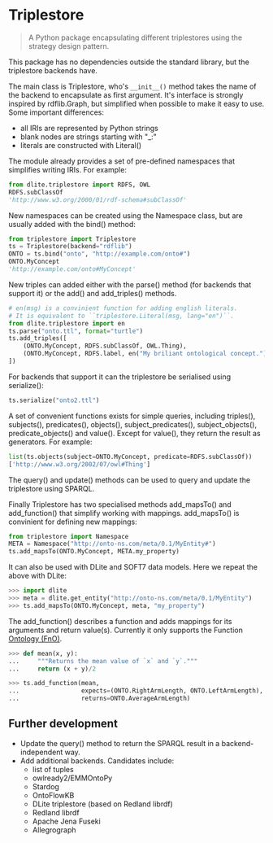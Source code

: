 Triplestore
===========
> A Python package encapsulating different triplestores using the strategy
> design pattern.

This package has no dependencies outside the standard library, but the
triplestore backends have.

The main class is Triplestore, who's `__init__()` method takes the name of the
backend to encapsulate as first argument.  It's interface is strongly inspired
by rdflib.Graph, but simplified when possible to make it easy to use.  Some
important differences:
- all IRIs are represented by Python strings
- blank nodes are strings starting with "_:"
- literals are constructed with Literal()

The module already provides a set of pre-defined namespaces that simplifies
writing IRIs. For example:

```python
from dlite.triplestore import RDFS, OWL
RDFS.subClassOf
'http://www.w3.org/2000/01/rdf-schema#subClassOf'
```

New namespaces can be created using the Namespace class, but are usually
added with the bind() method:

```python
from triplestore import Triplestore
ts = Triplestore(backend="rdflib")
ONTO = ts.bind("onto", "http://example.com/onto#")
ONTO.MyConcept
'http://example.com/onto#MyConcept'
```

New triples can added either with the parse() method (for backends that support
it) or the add() and add_triples() methods.

```python
# en(msg) is a convinient function for adding english literals.
# It is equivalent to ``triplestore.Literal(msg, lang="en")``.
from dlite.triplestore import en
ts.parse("onto.ttl", format="turtle")
ts.add_triples([
    (ONTO.MyConcept, RDFS.subClassOf, OWL.Thing),
    (ONTO.MyConcept, RDFS.label, en("My briliant ontological concept.")),
])
```

For backends that support it can the triplestore be serialised using
serialize():

```python
ts.serialize("onto2.ttl")
```

A set of convenient functions exists for simple queries, including
triples(), subjects(), predicates(), objects(), subject_predicates(),
subject_objects(), predicate_objects() and value().  Except for value(),
they return the result as generators. For example:

```python
list(ts.objects(subject=ONTO.MyConcept, predicate=RDFS.subClassOf))
['http://www.w3.org/2002/07/owl#Thing']
```

The query() and update() methods can be used to query and update the
triplestore using SPARQL.

Finally Triplestore has two specialised methods add_mapsTo() and
add_function() that simplify working with mappings.  add_mapsTo() is
convinient for defining new mappings:

```python
from triplestore import Namespace
META = Namespace("http://onto-ns.com/meta/0.1/MyEntity#")
ts.add_mapsTo(ONTO.MyConcept, META.my_property)
```

It can also be used with DLite and SOFT7 data models.  Here we repeat
the above with DLite:

```python
>>> import dlite
>>> meta = dlite.get_entity("http://onto-ns.com/meta/0.1/MyEntity")
>>> ts.add_mapsTo(ONTO.MyConcept, meta, "my_property")
```

The add_function() describes a function and adds mappings for its
arguments and return value(s).  Currently it only supports the Function
[Ontology (FnO)](https://fno.io/).

```python
>>> def mean(x, y):
...     """Returns the mean value of `x` and `y`."""
...     return (x + y)/2

>>> ts.add_function(mean,
...                 expects=(ONTO.RightArmLength, ONTO.LeftArmLength),
...                 returns=ONTO.AverageArmLength)
```


Further development
-------------------
* Update the query() method to return the SPARQL result in a backend-
  independent way.
* Add additional backends. Candidates include:
    - list of tuples
    - owlready2/EMMOntoPy
    - Stardog
    - OntoFlowKB
    - DLite triplestore (based on Redland librdf)
    - Redland librdf
    - Apache Jena Fuseki
    - Allegrograph
